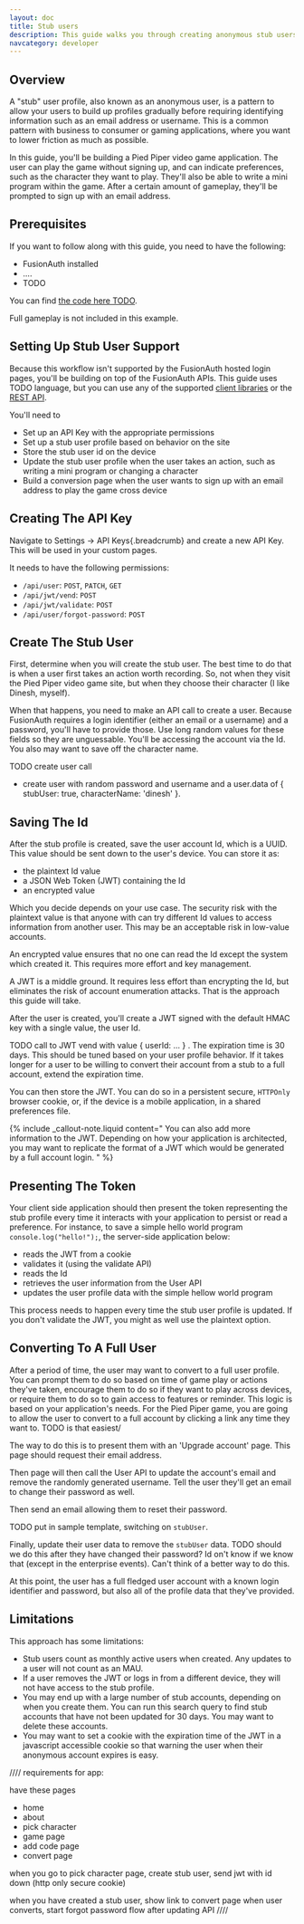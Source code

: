 ```yaml
---
layout: doc
title: Stub users
description: This guide walks you through creating anonymous stub users in FusionAuth.
navcategory: developer
---
```


## Overview

A "stub" user profile, also known as an anonymous user, is a pattern to allow your users to build up profiles gradually before requiring identifying information such as an email address or username. This is a common pattern with business to consumer or gaming applications, where you want to lower friction as much as possible.

In this guide, you'll be building a Pied Piper video game application. The user can play the game without signing up, and can indicate preferences, such as the character they want to play. They'll also be able to write a mini program within the game. After a certain amount of gameplay, they'll be prompted to sign up with an email address.

## Prerequisites

If you want to follow along with this guide, you need to have the following:

* FusionAuth installed
* ....
* TODO

You can find [the code here TODO](https:...).

Full gameplay is not included in this example.

## Setting Up Stub User Support

Because this workflow isn't supported by the FusionAuth hosted login pages, you'll be building on top of the FusionAuth APIs. This guide uses TODO language, but you can use any of the supported [client libraries](/docs/v1/tech/client-libraries/) or the [REST API](/docs/v1/tech/apis/).

You'll need to

* Set up an API Key with the appropriate permissions
* Set up a stub user profile based on behavior on the site
* Store the stub user id on the device
* Update the stub user profile when the user takes an action, such as writing a mini program or changing a character
* Build a conversion page when the user wants to sign up with an email address to play the game cross device

## Creating The API Key

Navigate to <span>Settings -> API Keys</span>{.breadcrumb} and create a new API Key. This will be used in your custom pages.

It needs to have the following permissions:

* `/api/user`: `POST`, `PATCH`, `GET`
* `/api/jwt/vend`: `POST`
* `/api/jwt/validate`: `POST`
* `/api/user/forgot-password`: `POST`


## Create The Stub User

First, determine when you will create the stub user. The best time to do that is when a user first takes an action worth recording. So, not when they visit the Pied Piper video game site, but when they choose their character (I like Dinesh, myself). 

When that happens, you need to make an API call to create a user. Because FusionAuth requires a login identifier (either an email or a username) and a password, you'll have to provide those. Use long random values for these fields so they are unguessable. You'll be accessing the account via the Id. You also may want to save off the character name.

TODO create user call
- create user with random password and username and a user.data of { stubUser: true, characterName: 'dinesh' }.

## Saving The Id

After the stub profile is created, save the user account Id, which is a UUID. This value should be sent down to the user's device. You can store it as:

* the plaintext Id value
* a JSON Web Token (JWT) containing the Id
* an encrypted value

Which you decide depends on your use case. The security risk with the plaintext value is that anyone with can try different Id values to access information from another user. This may be an acceptable risk in low-value accounts.

An encrypted value ensures that no one can read the Id except the system which created it. This requires more effort and key management.

A JWT is a middle ground. It requires less effort than encrypting the Id, but eliminates the risk of account enumeration attacks. That is the approach this guide will take. 

After the user is created, you'll create a JWT signed with the default HMAC key with a single value, the user Id. 

TODO call to JWT vend with value { userId: ... } . The expiration time is 30 days. This should be tuned based on your user profile behavior. If it takes longer for a user to be willing to convert their account from a stub to a full account, extend the expiration time.

You can then store the JWT. You can do so in a persistent secure, `HTTPOnly` browser cookie, or, if the device is a mobile application, in a shared preferences file.

{% include _callout-note.liquid content="
You can also add more information to the JWT. Depending on how your application is architected, you may want to replicate the format of a JWT which would be generated by a full account login.
" %}

## Presenting The Token

Your client side application should then present the token representing the stub profile every time it interacts with your application to persist or read a preference. For instance, to save a simple hello world program `console.log("hello!");`, the server-side application below:

* reads the JWT from a cookie
* validates it (using the validate API)
* reads the Id
* retrieves the user information from the User API
* updates the user profile data with the simple hellow world program

This process needs to happen every time the stub user profile is updated. If you don't validate the JWT, you might as well use the plaintext option.

## Converting To A Full User

After a period of time, the user may want to convert to a full user profile. You can prompt them to do so based on time of game play or actions they've taken, encourage them to do so if they want to play across devices, or require them to do so to gain access to features or reminder. This logic is based on your application's needs. For the Pied Piper game, you are going to allow the user to convert to a full account by clicking a link any time they want to. TODO is that easiest/

The way to do this is to present them with an 'Upgrade account' page. This page should request their email address.

Then page will then call the User API to update the account's email and remove the randomly generated username. Tell the user they'll get an email to change their password as well.

Then send an email allowing them to reset their password.

TODO put in sample template, switching on `stubUser`.

Finally, update their user data to remove the `stubUser` data. TODO should we do this after they have changed their password? Id on't know if we know that (except in the enterprise events). Can't think of a better way to do this.

At this point, the user has a full fledged user account with a known login identifier and password, but also all of the profile data that they've provided.

## Limitations

This approach has some limitations:

* Stub users count as monthly active users when created. Any updates to a user will not count as an MAU.
* If a user removes the JWT or logs in from a different device, they will not have access to the stub profile.
* You may end up with a large number of stub accounts, depending on when you create them. You can run this search query to find stub accounts that have not been updated for 30 days. You may want to delete these accounts.
* You may want to set a cookie with the expiration time of the JWT in a javascript accessible cookie so that warning the user when their anonymous account expires is easy.


////
requirements for app:

have these pages
- home
- about
- pick character
- game page
- add code page
- convert page

when you go to pick character page, create stub user, send jwt with id down (http only secure cookie)

when you have created a stub user, show link to convert page
when user converts, start forgot password flow after updating API
////
